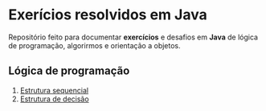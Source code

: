 # Exerícios resolvidos em Java

Repositório feito para documentar **exercícios** e desafios em **Java** de lógica de programação, algorirmos e orientação a objetos.

## Lógica de programação

1. [Estrutura sequencial](logicaDeProgramacao/src/estruturaSequencial/)
2. [Estrutura de decisão](logicaDeProgramacao/src/estruturaDeDecisao/)
